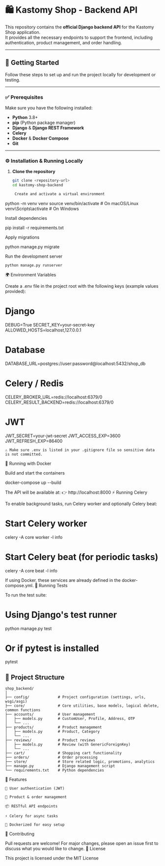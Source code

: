 # 🛍️ Kastomy Shop - Backend API

This repository contains the **official Django backend API** for the Kastomy Shop application.  
It provides all the necessary endpoints to support the frontend, including authentication, product management, and order handling.

---

## 🚀 Getting Started

Follow these steps to set up and run the project locally for development or testing.

---

### ✅ Prerequisites

Make sure you have the following installed:

- **Python** 3.8+
- **pip** (Python package manager)
- **Django** & **Django REST Framework**
- **Celery**
- **Docker** & **Docker Compose**
- **Git**

---

### ⚙️ Installation & Running Locally

1. **Clone the repository**
   ```bash
   git clone <repository-url>
   cd kastomy-shop-backend

    Create and activate a virtual environment

python -m venv venv
source venv/bin/activate   # On macOS/Linux
venv\Scripts\activate      # On Windows

Install dependencies

pip install -r requirements.txt

Apply migrations

python manage.py migrate

Run the development server

    python manage.py runserver

🌍 Environment Variables

Create a .env file in the project root with the following keys (example values provided):

# Django
DEBUG=True
SECRET_KEY=your-secret-key
ALLOWED_HOSTS=localhost,127.0.0.1

# Database
DATABASE_URL=postgres://user:password@localhost:5432/shop_db

# Celery / Redis
CELERY_BROKER_URL=redis://localhost:6379/0
CELERY_RESULT_BACKEND=redis://localhost:6379/0

# JWT
JWT_SECRET=your-jwt-secret
JWT_ACCESS_EXP=3600
JWT_REFRESH_EXP=86400

    ⚠️ Make sure .env is listed in your .gitignore file so sensitive data is not committed.

🐳 Running with Docker

Build and start the containers

docker-compose up --build

The API will be available at:
👉 http://localhost:8000
⚡ Running Celery

To enable background tasks, run Celery worker and optionally Celery beat:

# Start Celery worker
celery -A core worker -l info

# Start Celery beat (for periodic tasks)
celery -A core beat -l info

If using Docker, these services are already defined in the docker-compose.yml.
🧪 Running Tests

To run the test suite:

# Using Django's test runner
python manage.py test

# Or if pytest is installed
pytest




## 📂 Project Structure


```plaintext
shop_backend/
│
├── config/             # Project configuration (settings, urls, wsgi/asgi)
├── core/               # Core utilities, base models, logical delete, common functions
├── accounts/           # User management
│   ├── models.py       # CustomUser, Profile, Address, OTP
│   └── ...
├── products/           # Product management
│   ├── models.py       # Product, Category
│   └── ...
├── reviews/            # Product reviews
│   ├── models.py       # Review (with GenericForeignKey)
│   └── ...
├── cart/               # Shopping cart functionality
├── orders/             # Order processing
├── store/              # Store related logic, promotions, analytics
├── manage.py           # Django management script
└── requirements.txt    # Python dependencies

```


📌 Features

    🔐 User authentication (JWT)

    🛒 Product & order management

    📦 RESTful API endpoints

    ⚡ Celery for async tasks

    🐳 Dockerized for easy setup

🤝 Contributing

Pull requests are welcome! For major changes, please open an issue first to discuss what you would like to change.
📜 License

This project is licensed under the MIT License